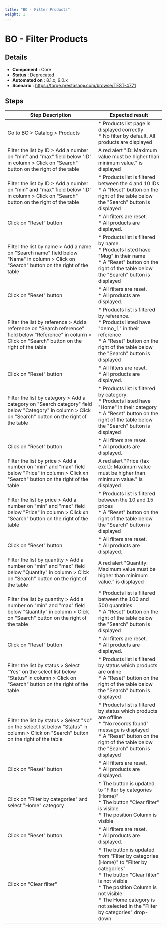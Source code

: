 ```yaml
---
title: "BO - Filter Products"
weight: 1
---
```


# BO - Filter Products
## Details
* **Component** : Core
* **Status** : Deprecated
* **Automated on** : 8.1.x, 9.0.x
* **Scenario** : https://forge.prestashop.com/browse/TEST-4771

## Steps
| Step Description | Expected result |
| ----- | ----- |
| Go to BO > Catalog > Products | * Products list page is displayed correctly<br> * No filter by default. All products are displayed |
| Filter the list by ID > Add a number on "min" and "max" field below "ID" in column > Click on "Search" button on the right of the table | A red alert "ID: Maximum value must be higher than minimum value." is displayed |
| Filter the list by ID > Add a number on "min" and "max" field below "ID" in column > Click on "Search" button on the right of the table | * Products list is filtered between the 4 and 10 IDs<br> * A "Reset" button on the right of the table below the "Search" button is displayed |
| Click on "Reset" button | * All filters are reset.<br> * All products are displayed. |
| Filter the list by name > Add a name on "Search name" field below "Name" in column > Click on "Search" button on the right of the table | * Products list is filtered by name.<br> * Products listed have "Mug" in their name<br> * A "Reset" button on the right of the table below the "Search" button is displayed |
| Click on "Reset" button | * All filters are reset.<br> * All products are displayed. |
| Filter the list by reference > Add a reference on "Search reference" field below "Reference" in column > Click on "Search" button on the right of the table | * Products list is filtered by reference.<br> * Products listed have "demo_1" in their reference<br> * A "Reset" button on the right of the table below the "Search" button is displayed |
| Click on "Reset" button | * All filters are reset.<br> * All products are displayed. |
| Filter the list by category > Add a category on "Search category" field below "Category" in column > Click on "Search" button on the right of the table | * Products list is filtered by category.<br> * Products listed have "Home" in their category<br> * A "Reset" button on the right of the table below the "Search" button is displayed |
| Click on "Reset" button | * All filters are reset.<br> * All products are displayed. |
| Filter the list by price > Add a number on "min" and "max" field below "Price" in column > Click on "Search" button on the right of the table | A red alert "Price (tax excl.): Maximum value must be higher than minimum value." is displayed |
| Filter the list by price > Add a number on "min" and "max" field below "Price" in column > Click on "Search" button on the right of the table | * Products list is filtered between the 10 and 15 prices<br> * A "Reset" button on the right of the table below the "Search" button is displayed |
| Click on "Reset" button | * All filters are reset.<br> * All products are displayed. |
| Filter the list by quantity > Add a number on "min" and "max" field below "Quantity" in column > Click on "Search" button on the right of the table | A red alert "Quantity: Maximum value must be higher than minimum value." is displayed |
| Filter the list by quantity > Add a number on "min" and "max" field below "Quantity" in column > Click on "Search" button on the right of the table | * Products list is filtered between the 100 and 500 quantities<br> * A "Reset" button on the right of the table below the "Search" button is displayed |
| Click on "Reset" button | * All filters are reset.<br> * All products are displayed. |
| Filter the list by status > Select "Yes" on the select list below "Status" in column > Click on "Search" button on the right of the table | * Products list is filtered by status which products are online<br> * A "Reset" button on the right of the table below the "Search" button is displayed |
| Filter the list by status > Select "No" on the select list below "Status" in column > Click on "Search" button on the right of the table | * Products list is filtered by status which products are offline<br> * "No records found" message is displayed<br> * A "Reset" button on the right of the table below the "Search" button is displayed |
| Click on "Reset" button | * All filters are reset.<br> * All products are displayed. |
| Click on "Filter by categories" and select "Home" category | * The button is updated to "Filter by categories (Home)"<br>* The button "Clear filter" is visible<br>* The position Column is visible |
| Click on "Reset" button | * All filters are reset.<br> * All products are displayed. |
| Click on "Clear filter" | * The button is updated from "Filter by categories (Home)" to "Filter by categories"<br>* The button "Clear filter" is not visible<br>* The position Column is not visible<br>* The Home category is not selected in the "Filter by categories" drop-down |

